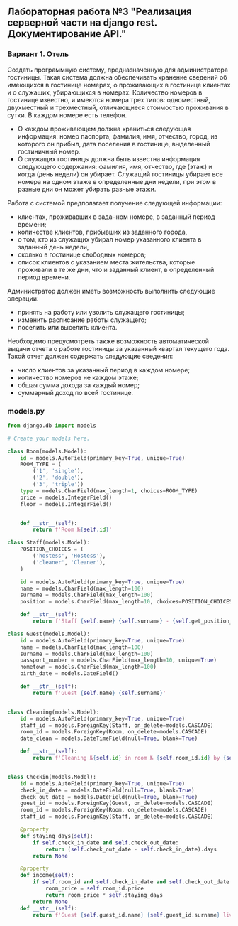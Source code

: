 ## Лабораторная работа №3 "Реализация серверной части на django rest. Документирование API."
### Вариант 1. Отель
Создать программную систему, предназначенную для администратора гостиницы. Такая система должна обеспечивать хранение сведений об имеющихся в гостинице номерах, о проживающих в гостинице клиентах и о служащих, убирающихся в номерах. Количество номеров в гостинице известно, и имеются номера трех типов: одноместный, двухместный и трехместный, отличающиеся стоимостью проживания в сутки. В каждом номере есть телефон. 
* О каждом проживающем должна храниться следующая информация: номер паспорта, фамилия, имя, отчество, город, из которого он прибыл, дата поселения в гостинице, выделенный гостиничный номер.
* О служащих гостиницы должна быть известна информация следующего содержания: фамилия, имя, отчество, где (этаж) и когда (день недели) он убирает. Служащий гостиницы убирает все номера на одном этаже в определенные дни недели, при этом в разные дни он может убирать разные этажи.

Работа с системой предполагает получение следующей информации:

* клиентах, проживавших в заданном номере, в заданный период времени;
* количестве клиентов, прибывших из заданного города,
* о том, кто из служащих убирал номер указанного клиента в заданный день недели,
* сколько в гостинице свободных номеров;
* список клиентов с указанием места жительства, которые проживали в те же дни, что и заданный клиент, в определенный период времени.

Администратор должен иметь возможность выполнить следующие операции:

* принять на работу или уволить служащего гостиницы;
* изменить расписание работы служащего;
* поселить или выселить клиента.

Необходимо предусмотреть также возможность автоматической выдачи отчета о работе гостиницы за указанный квартал текущего года. Такой отчет должен содержать следующие сведения:

* число клиентов за указанный период в каждом номере;
* количество номеров не каждом этаже;
* общая сумма дохода за каждый номер;
* суммарный доход по всей гостинице.

### models.py

``` python
from django.db import models

# Create your models here.

class Room(models.Model):
    id = models.AutoField(primary_key=True, unique=True)
    ROOM_TYPE = (
        ('1', 'single'),
        ('2', 'double'),
        ('3', 'triple'))
    type = models.CharField(max_length=1, choices=ROOM_TYPE)
    price = models.IntegerField()
    floor = models.IntegerField()


    def __str__(self):
        return f'Room №{self.id}'

class Staff(models.Model):
    POSITION_CHOICES = (
        ('hostess', 'Hostess'),
        ('cleaner', 'Cleaner'),
    )

    id = models.AutoField(primary_key=True, unique=True)
    name = models.CharField(max_length=100)
    surname = models.CharField(max_length=100)
    position = models.CharField(max_length=10, choices=POSITION_CHOICES, default='cleaner')

    def __str__(self):
        return f'Staff {self.name} {self.surname} - {self.get_position_display()}'

class Guest(models.Model):
    id = models.AutoField(primary_key=True, unique=True)
    name = models.CharField(max_length=100)
    surname = models.CharField(max_length=100)
    passport_number = models.CharField(max_length=10, unique=True)
    hometown = models.CharField(max_length=100)
    birth_date = models.DateField()

    def __str__(self):
        return f'Guest {self.name} {self.surname}'


class Cleaning(models.Model):
    id = models.AutoField(primary_key=True, unique=True)
    staff_id = models.ForeignKey(Staff, on_delete=models.CASCADE)
    room_id = models.ForeignKey(Room, on_delete=models.CASCADE)
    date_clean = models.DateTimeField(null=True, blank=True)

    def __str__(self):
        return f'Cleaning №{self.id} in room № {self.room_id.id} by {self.staff_id.name} {self.staff_id.surname} at {self.date_clean}'


class Checkin(models.Model):
    id = models.AutoField(primary_key=True, unique=True)
    check_in_date = models.DateField(null=True, blank=True)
    check_out_date = models.DateField(null=True, blank=True)
    guest_id = models.ForeignKey(Guest, on_delete=models.CASCADE)
    room_id = models.ForeignKey(Room, on_delete=models.CASCADE)
    staff_id = models.ForeignKey(Staff, on_delete=models.CASCADE)

    @property
    def staying_days(self):
        if self.check_in_date and self.check_out_date:
            return (self.check_out_date - self.check_in_date).days
        return None

    @property
    def income(self):
        if self.room_id and self.check_in_date and self.check_out_date:
            room_price = self.room_id.price
            return room_price * self.staying_days
        return None
    def __str__(self):
        return f'Guest {self.guest_id.name} {self.guest_id.surname} lives in room № {self.room_id.id} from {self.check_in_date} till {self.check_out_date}'

```